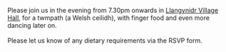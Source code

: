 Please join us in the evening from 7.30pm onwards in <a href="https://goo.gl/maps/pQNvSBXcm5WxEPhc9" target="_blank">Llangynidr Village Hall</a>, for a twmpath (a Welsh ceilidh), with finger food and even more dancing later on.
<br><br>
Please let us know of any dietary requirements via the RSVP form.